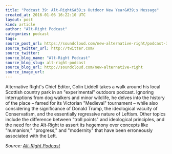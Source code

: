 ```yaml
---
title: "Podcast 39: Alt-Right&#39;s Outdoor New Year&#39;s Message"
created_at: 2016-01-06 16:22:10 UTC
layout: post
kind: article
author: "Alt-Right Podcast"
categories: podcast
tags: 
source_post_url: https://soundcloud.com/new-alternative-right/podcast-39-outdoor-new-year-message
source_twitter_url: http://twitter.com/
source_twitter: 
source_blog_name: "Alt-Right Podcast"
source_blog_slug: alt-right-podcast
source_blog_url: http://soundcloud.com/new-alternative-right
source_image_url: 
---
```

Alternative Right's Chief Editor, Colin Liddell takes a walk around his local Scottish country park in an "experimental" outdoors podcast. Ignoring interruptions from dog walkers and minor wildlife, he delves into the history of the place – famed for its Victorian "Medieval" tournament – while also considering the significance of Donald Trump, the ideological vacuity of Conservatism, and the essentially regressive nature of Leftism. Other topics include the difference between "troll points" and ideological principles, and the need for the Alt-Right to assert its hegemony over concepts like "humanism," "progress," and "modernity" that have been erroneously associated with the Left.<div class="">
    <i>Source: <a href="http://soundcloud.com/new-alternative-right">Alt-Right Podcast</a></i>
</div>
